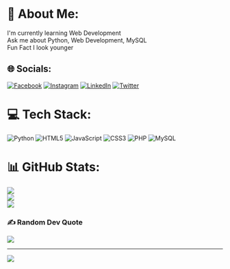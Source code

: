 # 💫 About Me:
I'm currently learning Web Development<br>Ask me about Python, Web Development, MySQL<br>Fun Fact I look younger


## 🌐 Socials:
[![Facebook](https://img.shields.io/badge/Facebook-%231877F2.svg?logo=Facebook&logoColor=white)](https://facebook.com/ashutoshthedev) [![Instagram](https://img.shields.io/badge/Instagram-%23E4405F.svg?logo=Instagram&logoColor=white)](https://instagram.com/ashutoshthedev) [![LinkedIn](https://img.shields.io/badge/LinkedIn-%230077B5.svg?logo=linkedin&logoColor=white)](https://linkedin.com/in/ashutoshthedev) [![Twitter](https://img.shields.io/badge/Twitter-%231DA1F2.svg?logo=Twitter&logoColor=white)](https://twitter.com/ashutoshthedev) 

# 💻 Tech Stack:
![Python](https://img.shields.io/badge/python-3670A0?style=for-the-badge&logo=python&logoColor=ffdd54) ![HTML5](https://img.shields.io/badge/html5-%23E34F26.svg?style=for-the-badge&logo=html5&logoColor=white) ![JavaScript](https://img.shields.io/badge/javascript-%23323330.svg?style=for-the-badge&logo=javascript&logoColor=%23F7DF1E) ![CSS3](https://img.shields.io/badge/css3-%231572B6.svg?style=for-the-badge&logo=css3&logoColor=white) ![PHP](https://img.shields.io/badge/php-%23777BB4.svg?style=for-the-badge&logo=php&logoColor=white) ![MySQL](https://img.shields.io/badge/mysql-%2300f.svg?style=for-the-badge&logo=mysql&logoColor=white)
# 📊 GitHub Stats:
![](https://github-readme-stats.vercel.app/api?username=ashutoshthedev&theme=dark&hide_border=false&include_all_commits=true&count_private=true)<br/>
![](https://github-readme-streak-stats.herokuapp.com/?user=ashutoshthedev&theme=dark&hide_border=false)<br/>
![](https://github-readme-stats.vercel.app/api/top-langs/?username=ashutoshthedev&theme=dark&hide_border=false&include_all_commits=true&count_private=true&layout=compact)

### ✍️ Random Dev Quote
![](https://quotes-github-readme.vercel.app/api?type=horizontal&theme=radical)

---
[![](https://visitcount.itsvg.in/api?id=ashutoshthedev&icon=1&color=7)](https://visitcount.itsvg.in)

<!-- Proudly created with GPRM ( https://gprm.itsvg.in ) -->
